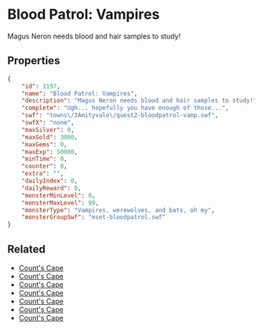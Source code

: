 # Blood Patrol: Vampires

Magus Neron needs blood and hair samples to study!

## Properties

```json
{
    "id": 1197,
    "name": "Blood Patrol: Vampires",
    "description": "Magus Neron needs blood and hair samples to study!",
    "complete": "Ugh... hopefully you have enough of those...",
    "swf": "towns\/3Amityvale\/quest2-bloodpatrol-vamp.swf",
    "swfX": "none",
    "maxSilver": 0,
    "maxGold": 3000,
    "maxGems": 0,
    "maxExp": 50000,
    "minTime": 0,
    "counter": 0,
    "extra": "",
    "dailyIndex": 0,
    "dailyReward": 0,
    "monsterMinLevel": 0,
    "monsterMaxLevel": 99,
    "monsterType": "Vampires, werewolves, and bats, oh my",
    "monsterGroupSwf": "mset-bloodpatrol.swf"
}
```

## Related

- [Count's Cape](../items/12785-count-s-cape.md)
- [Count's Cape](../items/12786-count-s-cape.md)
- [Count's Cape](../items/12787-count-s-cape.md)
- [Count's Cape](../items/12788-count-s-cape.md)
- [Count's Cape](../items/12789-count-s-cape.md)
- [Count's Cape](../items/12790-count-s-cape.md)
- [Count's Cape](../items/12791-count-s-cape.md)

